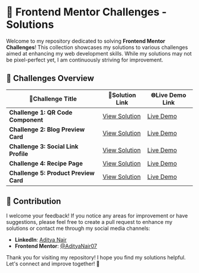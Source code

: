 # 🌟 Frontend Mentor Challenges - Solutions

Welcome to my repository dedicated to solving **Frontend Mentor Challenges**! This collection showcases my solutions to various challenges aimed at enhancing my web development skills. While my solutions may not be pixel-perfect yet, I am continuously striving for improvement.

## 🚀 Challenges Overview

| 🎯Challenge Title                     | 🔗Solution Link                                                                 | 🌐Live Demo Link                                                       |
|-------------------------------------|-------------------------------------------------------------------------------|---------------------------------------------------------------------|
| **Challenge 1: QR Code Component**  | [View Solution](https://www.frontendmentor.io/solutions/qr-code-component-DsqdX8fyja) | [Live Demo](https://front-end-mentor-qrcode-component.netlify.app/) |
| **Challenge 2: Blog Preview Card**  | [View Solution](https://www.frontendmentor.io/solutions/blog-preview-card-solution-6EJIq2F35i) | [Live Demo](https://adityanair07.github.io/frontend-mentor-challenges/blog-preview-card-main/index.html) |
| **Challenge 3: Social Link Profile**  | [View Solution](https://www.frontendmentor.io/solutions/social-links-profile-HMRu_rHslJ) | [Live Demo](https://adityanair07.github.io/frontend-mentor-challenges/social-links-profile-main/index.html) |
| **Challenge 4: Recipe Page**  | [View Solution](https://www.frontendmentor.io/solutions/recipe-page-solution-qKppi99DWL) | [Live Demo](https://adityanair07.github.io/frontend-mentor-challenges/recipe-page-main/index.html) |
| **Challenge 5: Product Preview Card**  | [View Solution](https://www.frontendmentor.io/solutions/product-preview-card-qKppi99DWL) | [Live Demo](https://adityanair07.github.io/frontend-mentor-challenges/product-preview-page-main/index.html) |

## 💬 Contribution

I welcome your feedback! If you notice any areas for improvement or have suggestions, please feel free to create a pull request to enhance my solutions or contact me through my social media channels:

- **LinkedIn**: [Aditya Nair](https://www.linkedin.com/in/aditya-nair-766875229/)
- **Frontend Mentor**: [@AdityaNair07](https://www.frontendmentor.io/profile/AdityaNair07)

Thank you for visiting my repository! I hope you find my solutions helpful. Let's connect and improve together! 🤝
